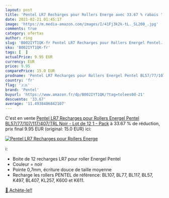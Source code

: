 ```yaml
---
layout: post
title: 'Pentel LR7 Recharges pour Rollers Energe avec 33.67 % rabais '
date: 2021-02-21 01:45:17
image: 'https://m.media-amazon.com/images/I/41Fj3k2k-tL._SL200_.jpg'
comments: true
category: ofertas
author: ring
slug: 'B002IYT1QK-fr Pentel LR7 Recharges pour Rollers Energel Pentel...'
sku: 'B002IYT1QK-fr'
tags: [  ]
actualPrice: 9.95 EUR
currency: EUR
price: 9.95
comparePrice: 15.0 EUR
prodname: 'Pentel LR7 Recharges pour Rollers Energel Pentel BL57/77/107/117/407/TRL Noir - Lot de 12 1 - Pack'
country: 'fr'
flag: '🇫🇷'
brand: 'Pentel'
buyurl: 'https://www.amazon.fr/dp/B002IYT1QK/?tag=tolees0d-21'
descuento: '33.67'
average: '11.4938486842107'
---
```


C'est en vente [Pentel LR7 Recharges pour Rollers Energel Pentel BL57/77/107/117/407/TRL Noir - Lot de 12 1 - Pack](https://www.amazon.fr/dp/B002IYT1QK/?tag=tolees0d-21)  à  33.67 % de réduction, prix final  9.95 EUR (original: 15.0 EUR) ici:

[![Pentel LR7 Recharges pour Rollers Energe](https://m.media-amazon.com/images/I/41Fj3k2k-tL._SL200_.jpg)](https://www.amazon.fr/dp/B002IYT1QK/?tag=tolees0d-21)

ℹ️:

- Boite de 12 recharges LR7 pour roller Energel Pentel
- Couleur = noir
- Pointe 0,7mm, écriture douce de taille moyenne
- Recharge les rollers PENTEL de référence: BL107, BL77, BL117, BL57, K497, BL407, KL257, K600 et K611.

[🛒 Achète-le!!](https://www.amazon.fr/dp/B002IYT1QK/?tag=tolees0d-21)
